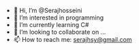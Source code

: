 - 👋 Hi, I’m @Serajhosseini
- 👀 I’m interested in programming
- 🌱 I’m currently learning C#
- 💞️ I’m looking to collaborate on ...
- 📫 How to reach me: serajhsy@gmail.com

<!---
Serajhosseini/Serajhosseini is a ✨ special ✨ repository because its `README.md` (this file) appears on your GitHub profile.
You can click the Preview link to take a look at your changes.
--->
